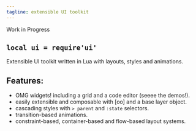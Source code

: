 ```yaml
---
tagline: extensible UI toolkit
---
```


<warn>Work in Progress</warn>

## `local ui = require'ui'`

Extensible UI toolkit written in Lua with layouts, styles and animations.

## Features:

  * OMG widgets! including a grid and a code editor (seeee the demos!).
  * easily extensible and composable with [oo] and a base layer object.
  * cascading styles with `> parent` and `:state` selectors.
  * transition-based animations.
  * constraint-based, container-based and flow-based layout systems.
